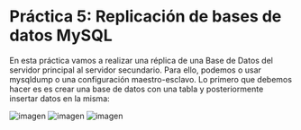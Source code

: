 # Práctica 5: Replicación de bases de datos MySQL
En esta práctica vamos a realizar una réplica de una Base de Datos del servidor principal al servidor secundario. Para ello, podemos o usar mysqldump o una configuración maestro-esclavo. Lo primero que debemos hacer es es crear una base de datos con una tabla y posteriormente insertar datos en la misma:

![imagen](https://github.com/Antobio17/swap1819/blob/master/practica5/imagenes/db1.png)
![imagen](https://github.com/Antobio17/swap1819/blob/master/practica5/imagenes/db2.png)
![imagen](https://github.com/Antobio17/swap1819/blob/master/practica5/imagenes/db3.png)

